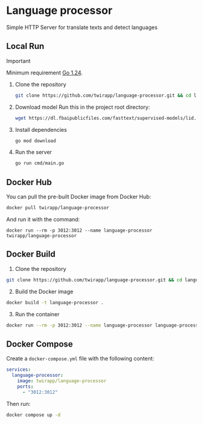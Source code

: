 # Language processor
Simple HTTP Server for translate texts and detect languages

## Local Run
> [!IMPORTANT]
>
> Minimum requirement [Go 1.24](https://go.dev/dl).


1. Clone the repository

    ```bash
    git clone https://github.com/twirapp/language-processor.git && cd language-processor
    ```
2. Download model
   Run this in the project root directory:
    ```bash
    wget https://dl.fbaipublicfiles.com/fasttext/supervised-models/lid.176.bin
    ```
3. Install dependencies
   ```bash
   go mod download
   ```
4. Run the server
   ```bash
   go run cmd/main.go
   ```

## Docker Hub
You can pull the pre-built Docker image from Docker Hub:
```bash
docker pull twirapp/language-processor
```

And run it with the command:
```
docker run --rm -p 3012:3012 --name language-processor twirapp/language-processor
```

## Docker Build
1. Clone the repository

  ```bash
  git clone https://github.com/twirapp/language-processor.git && cd language-processor
  ```
2. Build the Docker image

  ```bash
  docker build -t language-processor .
  ```
3. Run the container

  ```bash
  docker run --rm -p 3012:3012 --name language-processor language-processor
  ```

## Docker Compose
Create a `docker-compose.yml` file with the following content:
```yml
services:
  language-processor:
    image: twirapp/language-processor
    ports:
      - "3012:3012"
```

Then run:
```bash
docker compose up -d
```
